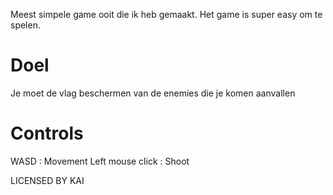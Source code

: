 Meest simpele game ooit die ik heb gemaakt. Het game is super easy om te spelen.


<h1>Doel</h1>

Je moet de vlag beschermen van de enemies die je komen aanvallen

<h1>Controls</h1>

WASD : Movement
Left mouse click : Shoot



LICENSED BY KAI
